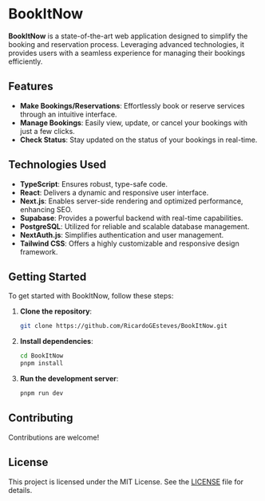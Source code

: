 # BookItNow

**BookItNow** is a state-of-the-art web application designed to simplify the booking and reservation process. Leveraging advanced technologies, it provides users with a seamless experience for managing their bookings efficiently.

## Features

- **Make Bookings/Reservations**: Effortlessly book or reserve services through an intuitive interface.
- **Manage Bookings**: Easily view, update, or cancel your bookings with just a few clicks.
- **Check Status**: Stay updated on the status of your bookings in real-time.

## Technologies Used

- **TypeScript**: Ensures robust, type-safe code.
- **React**: Delivers a dynamic and responsive user interface.
- **Next.js**: Enables server-side rendering and optimized performance, enhancing SEO.
- **Supabase**: Provides a powerful backend with real-time capabilities.
- **PostgreSQL**: Utilized for reliable and scalable database management.
- **NextAuth.js**: Simplifies authentication and user management.
- **Tailwind CSS**: Offers a highly customizable and responsive design framework.

## Getting Started

To get started with BookItNow, follow these steps:

1. **Clone the repository**:
   ```bash
   git clone https://github.com/RicardoGEsteves/BookItNow.git
   ```
2. **Install dependencies**:
   ```bash
   cd BookItNow
   pnpm install
   ```
3. **Run the development server**:
   ```bash
   pnpm run dev
   ```

## Contributing

Contributions are welcome!

## License

This project is licensed under the MIT License. See the [LICENSE](LICENSE) file for details.
